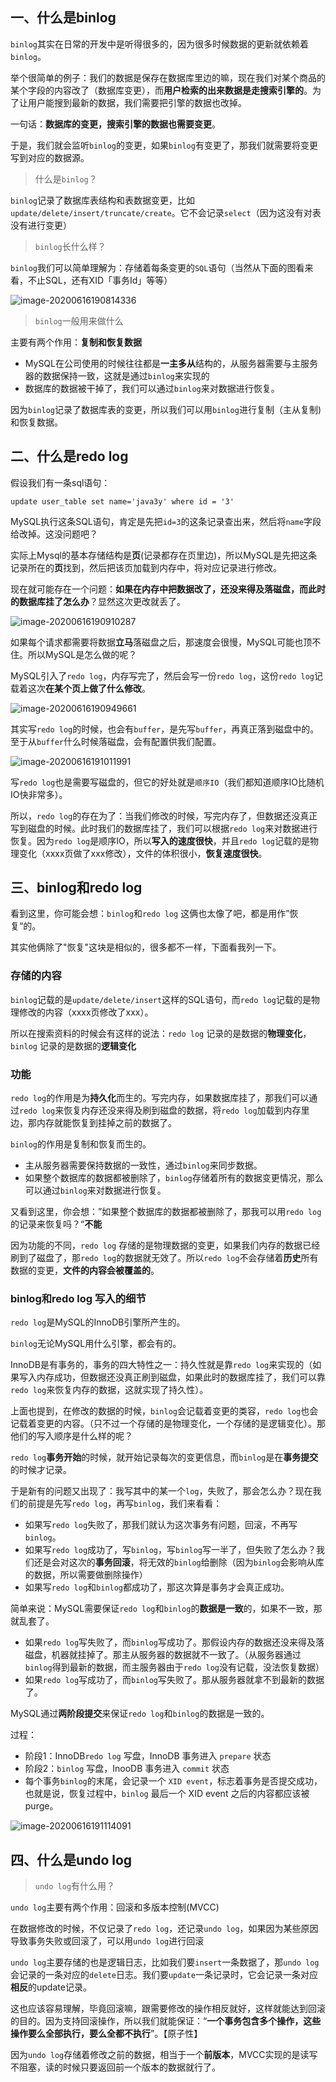 ## 一、什么是binlog

`binlog`其实在日常的开发中是听得很多的，因为很多时候数据的更新就依赖着`binlog`。

举个很简单的例子：我们的数据是保存在数据库里边的嘛，现在我们对某个商品的某个字段的内容改了（数据库变更），而**用户检索的出来数据是走搜索引擎的**。为了让用户能搜到最新的数据，我们需要把引擎的数据也改掉。

一句话：**数据库的变更，搜索引擎的数据也需要变更**。

于是，我们就会监听`binlog`的变更，如果`binlog`有变更了，那我们就需要将变更写到对应的数据源。

> 什么是`binlog`？

`binlog`记录了数据库表结构和表数据变更，比如`update/delete/insert/truncate/create`。它不会记录`select`（因为这没有对表没有进行变更）

> `binlog`长什么样？

`binlog`我们可以简单理解为：存储着每条变更的`SQL`语句（当然从下面的图看来看，不止SQL，还有XID「事务Id」等等）

![image-20200616190814336](https://gitee.com/cdx_dayshow/picBed/raw/master/img/image-20200616190814336.png)

> `binlog`一般用来做什么

主要有两个作用：**复制和恢复数据**

- MySQL在公司使用的时候往往都是**一主多从**结构的，从服务器需要与主服务器的数据保持一致，这就是通过`binlog`来实现的
- 数据库的数据被干掉了，我们可以通过`binlog`来对数据进行恢复。

因为`binlog`记录了数据库表的变更，所以我们可以用`binlog`进行复制（主从复制)和恢复数据。

## 二、什么是redo log

假设我们有一条sql语句：

```
update user_table set name='java3y' where id = '3'
```

MySQL执行这条SQL语句，肯定是先把`id=3`的这条记录查出来，然后将`name`字段给改掉。这没问题吧？

实际上Mysql的基本存储结构是**页**(记录都存在页里边)，所以MySQL是先把这条记录所在的**页**找到，然后把该页加载到内存中，将对应记录进行修改。

现在就可能存在一个问题：**如果在内存中把数据改了，还没来得及落磁盘，而此时的数据库挂了怎么办**？显然这次更改就丢了。

![image-20200616190910287](https://gitee.com/cdx_dayshow/picBed/raw/master/img/image-20200616190910287.png)

如果每个请求都需要将数据**立马**落磁盘之后，那速度会很慢，MySQL可能也顶不住。所以MySQL是怎么做的呢？

MySQL引入了`redo log`，内存写完了，然后会写一份`redo log`，这份`redo log`记载着这次**在某个页上做了什么修改**。

![image-20200616190949661](https://gitee.com/cdx_dayshow/picBed/raw/master/img/image-20200616190949661.png)



其实写`redo log`的时候，也会有`buffer`，是先写`buffer`，再真正落到磁盘中的。至于从`buffer`什么时候落磁盘，会有配置供我们配置。

![image-20200616191011991](https://gitee.com/cdx_dayshow/picBed/raw/master/img/image-20200616191011991.png)

写`redo log`也是需要写磁盘的，但它的好处就是`顺序IO`（我们都知道顺序IO比随机IO快非常多）。

所以，`redo log`的存在为了：当我们修改的时候，写完内存了，但数据还没真正写到磁盘的时候。此时我们的数据库挂了，我们可以根据`redo log`来对数据进行恢复。因为`redo log`是顺序IO，所以**写入的速度很快**，并且`redo log`记载的是物理变化（xxxx页做了xxx修改），文件的体积很小，**恢复速度很快**。

## 三、binlog和redo log

看到这里，你可能会想：`binlog`和`redo log` 这俩也太像了吧，都是用作”恢复“的。

其实他俩除了"恢复"这块是相似的，很多都不一样，下面看我列一下。

### 存储的内容

`binlog`记载的是`update/delete/insert`这样的SQL语句，而`redo log`记载的是物理修改的内容（xxxx页修改了xxx）。

所以在搜索资料的时候会有这样的说法：`redo log` 记录的是数据的**物理变化**，`binlog` 记录的是数据的**逻辑变化**

### 功能

`redo log`的作用是为**持久化**而生的。写完内存，如果数据库挂了，那我们可以通过`redo log`来恢复内存还没来得及刷到磁盘的数据，将`redo log`加载到内存里边，那内存就能恢复到挂掉之前的数据了。

`binlog`的作用是复制和恢复而生的。

- 主从服务器需要保持数据的一致性，通过`binlog`来同步数据。
- 如果整个数据库的数据都被删除了，`binlog`存储着所有的数据变更情况，那么可以通过`binlog`来对数据进行恢复。

又看到这里，你会想：”如果整个数据库的数据都被删除了，那我可以用`redo log`的记录来恢复吗？“**不能**

因为功能的不同，`redo log` 存储的是物理数据的变更，如果我们内存的数据已经刷到了磁盘了，那`redo log`的数据就无效了。所以`redo log`不会存储着**历史**所有数据的变更，**文件的内容会被覆盖的**。

### binlog和redo log 写入的细节

`redo log`是MySQL的InnoDB引擎所产生的。

`binlog`无论MySQL用什么引擎，都会有的。

InnoDB是有事务的，事务的四大特性之一：持久性就是靠`redo log`来实现的（如果写入内存成功，但数据还没真正刷到磁盘，如果此时的数据库挂了，我们可以靠`redo log`来恢复内存的数据，这就实现了持久性）。

上面也提到，在修改的数据的时候，`binlog`会记载着变更的类容，`redo log`也会记载着变更的内容。（只不过一个存储的是物理变化，一个存储的是逻辑变化）。那他们的写入顺序是什么样的呢？

`redo log`**事务开始**的时候，就开始记录每次的变更信息，而`binlog`是在**事务提交**的时候才记录。

于是新有的问题又出现了：我写其中的某一个`log`，失败了，那会怎么办？现在我们的前提是先写`redo log`，再写`binlog`，我们来看看：

- 如果写`redo log`失败了，那我们就认为这次事务有问题，回滚，不再写`binlog`。
- 如果写`redo log`成功了，写`binlog`，写`binlog`写一半了，但失败了怎么办？我们还是会对这次的**事务回滚**，将无效的`binlog`给删除（因为`binlog`会影响从库的数据，所以需要做删除操作）
- 如果写`redo log`和`binlog`都成功了，那这次算是事务才会真正成功。

简单来说：MySQL需要保证`redo log`和`binlog`的**数据是一致**的，如果不一致，那就乱套了。

- 如果`redo log`写失败了，而`binlog`写成功了。那假设内存的数据还没来得及落磁盘，机器就挂掉了。那主从服务器的数据就不一致了。（从服务器通过`binlog`得到最新的数据，而主服务器由于`redo log`没有记载，没法恢复数据）
- 如果`redo log`写成功了，而`binlog`写失败了。那从服务器就拿不到最新的数据了。

MySQL通过**两阶段提交**来保证`redo log`和`binlog`的数据是一致的。

过程：

- 阶段1：InnoDB`redo log` 写盘，InnoDB 事务进入 `prepare` 状态
- 阶段2：`binlog` 写盘，InooDB 事务进入 `commit` 状态
- 每个事务`binlog`的末尾，会记录一个 `XID event`，标志着事务是否提交成功，也就是说，恢复过程中，`binlog` 最后一个 XID event 之后的内容都应该被 purge。

![image-20200616191114091](https://gitee.com/cdx_dayshow/picBed/raw/master/img/image-20200616191114091.png)

## 四、什么是undo log

> `undo log`有什么用？

`undo log`主要有两个作用：回滚和多版本控制(MVCC)

在数据修改的时候，不仅记录了`redo log`，还记录`undo log`，如果因为某些原因导致事务失败或回滚了，可以用`undo log`进行回滚

`undo log`主要存储的也是逻辑日志，比如我们要`insert`一条数据了，那`undo log`会记录的一条对应的`delete`日志。我们要`update`一条记录时，它会记录一条对应**相反**的update记录。

这也应该容易理解，毕竟回滚嘛，跟需要修改的操作相反就好，这样就能达到回滚的目的。因为支持回滚操作，所以我们就能保证：“**一个事务包含多个操作，这些操作要么全部执行，要么全都不执行**”。【原子性】

因为`undo log`存储着修改之前的数据，相当于一个**前版本**，MVCC实现的是读写不阻塞，读的时候只要返回前一个版本的数据就行了。







